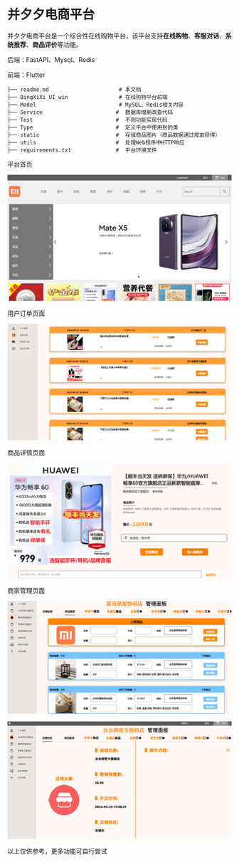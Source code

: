 # 并夕夕电商平台

并夕夕电商平台是一个综合性在线购物平台，该平台支持**在线购物**、**客服对话**、**系统推荐**、**商品评价**等功能。

后端：FastAPI、Mysql、Redis

前端：Flutter

```
├── readme.md                      # 本文档
├── BingXiXi_UI_win                # 在线购物平台前端
├── Model                          # MySQL、Redis相关内容
├── Service		                  #  数据库增删改查代码   
├── Test		                  #  不同功能实现代码   
├── Type		                  #  定义平台中使用到的类  
├── static		                  #  存储商品图片（商品数据通过爬虫获得）   
├── utils		                  #  处理Web程序中HTTP响应   
├── requirements.txt		      #  平台环境文件   
```

平台首页

![1](img/fig1.png)

用户订单页面

![2](img/fig2.png)

商品详情页面

![3](img/fig3.png)

商家管理页面

![fig4](img/fig4.png)

![fig5](img/fig5.png)

以上仅供参考，更多功能可自行尝试
